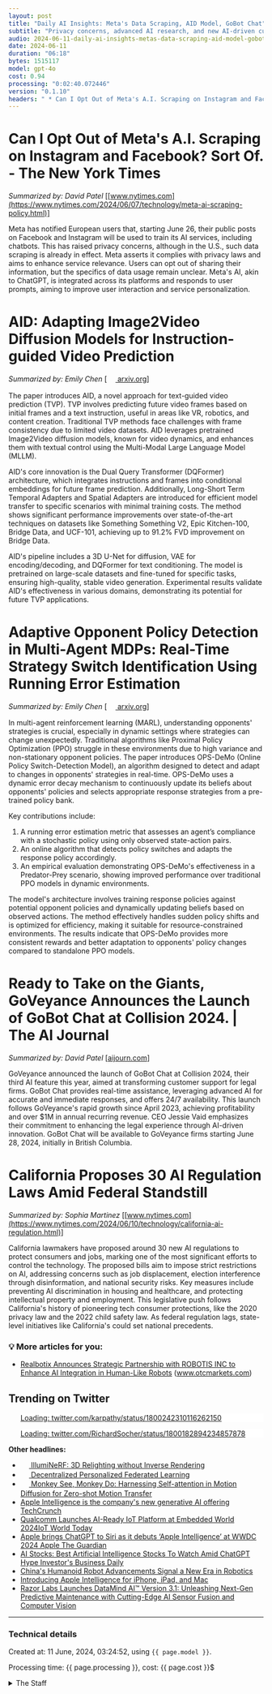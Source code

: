 ```yaml
---
layout: post
title: "Daily AI Insights: Meta's Data Scraping, AID Model, GoBot Chat"
subtitle: "Privacy concerns, advanced AI research, and new AI-driven customer support solutions."
audio: 2024-06-11-daily-ai-insights-metas-data-scraping-aid-model-gobot-chat.mp3
date: 2024-06-11
duration: "06:18"
bytes: 1515117
model: gpt-4o
cost: 0.94
processing: "0:02:40.072446"
version: "0.1.10"
headers: " * Can I Opt Out of Meta's A.I. Scraping on Instagram and Facebook? Sort Of. - The New York Times<br /> * AID: Adapting Image2Video Diffusion Models for Instruction-guided Video Prediction<br /> * Adaptive Opponent Policy Detection in Multi-Agent MDPs: Real-Time Strategy Switch Identification Using Running Error Estimation<br /> * Ready to Take on the Giants, GoVeyance Announces the Launch of GoBot Chat at Collision 2024. | The AI Journal<br /> * California Proposes 30 AI Regulation Laws Amid Federal Standstill"
---
```


# Can I Opt Out of Meta's A.I. Scraping on Instagram and Facebook? Sort Of. - The New York Times
_Summarized by: David Patel_ [[www.nytimes.com](https://www.nytimes.com/2024/06/07/technology/meta-ai-scraping-policy.html)]

Meta has notified European users that, starting June 26, their public posts on Facebook and Instagram will be used to train its AI services, including chatbots. This has raised privacy concerns, although in the U.S., such data scraping is already in effect. Meta asserts it complies with privacy laws and aims to enhance service relevance. Users can opt out of sharing their information, but the specifics of data usage remain unclear. Meta's AI, akin to ChatGPT, is integrated across its platforms and responds to user prompts, aiming to improve user interaction and service personalization.

# AID: Adapting Image2Video Diffusion Models for Instruction-guided Video Prediction
_Summarized by: Emily Chen_ [[<img src="{{ 'images/pdf.png' | relative_url }}" style='vertical-align: middle; width: 1.2em;' /> arxiv.org](http://arxiv.org/pdf/2406.06465v1)]

The paper introduces AID, a novel approach for text-guided video prediction (TVP). TVP involves predicting future video frames based on initial frames and a text instruction, useful in areas like VR, robotics, and content creation. Traditional TVP methods face challenges with frame consistency due to limited video datasets. AID leverages pretrained Image2Video diffusion models, known for video dynamics, and enhances them with textual control using the Multi-Modal Large Language Model (MLLM).

AID's core innovation is the Dual Query Transformer (DQFormer) architecture, which integrates instructions and frames into conditional embeddings for future frame prediction. Additionally, Long-Short Term Temporal Adapters and Spatial Adapters are introduced for efficient model transfer to specific scenarios with minimal training costs. The method shows significant performance improvements over state-of-the-art techniques on datasets like Something Something V2, Epic Kitchen-100, Bridge Data, and UCF-101, achieving up to 91.2% FVD improvement on Bridge Data.

AID's pipeline includes a 3D U-Net for diffusion, VAE for encoding/decoding, and DQFormer for text conditioning. The model is pretrained on large-scale datasets and fine-tuned for specific tasks, ensuring high-quality, stable video generation. Experimental results validate AID's effectiveness in various domains, demonstrating its potential for future TVP applications.

# Adaptive Opponent Policy Detection in Multi-Agent MDPs: Real-Time Strategy Switch Identification Using Running Error Estimation
_Summarized by: Emily Chen_ [[<img src="{{ 'images/pdf.png' | relative_url }}" style='vertical-align: middle; width: 1.2em;' /> arxiv.org](http://arxiv.org/pdf/2406.06500v1)]

In multi-agent reinforcement learning (MARL), understanding opponents' strategies is crucial, especially in dynamic settings where strategies can change unexpectedly. Traditional algorithms like Proximal Policy Optimization (PPO) struggle in these environments due to high variance and non-stationary opponent policies. The paper introduces OPS-DeMo (Online Policy Switch-Detection Model), an algorithm designed to detect and adapt to changes in opponents' strategies in real-time. OPS-DeMo uses a dynamic error decay mechanism to continuously update its beliefs about opponents' policies and selects appropriate response strategies from a pre-trained policy bank.

Key contributions include:
1. A running error estimation metric that assesses an agent’s compliance with a stochastic policy using only observed state-action pairs.
2. An online algorithm that detects policy switches and adapts the response policy accordingly.
3. An empirical evaluation demonstrating OPS-DeMo's effectiveness in a Predator-Prey scenario, showing improved performance over traditional PPO models in dynamic environments.

The model's architecture involves training response policies against potential opponent policies and dynamically updating beliefs based on observed actions. The method effectively handles sudden policy shifts and is optimized for efficiency, making it suitable for resource-constrained environments. The results indicate that OPS-DeMo provides more consistent rewards and better adaptation to opponents' policy changes compared to standalone PPO models.

# Ready to Take on the Giants, GoVeyance Announces the Launch of GoBot Chat at Collision 2024. | The AI Journal
_Summarized by: David Patel_ [[aijourn.com](https://aijourn.com/ready-to-take-on-the-giants-goveyance-announces-the-launch-of-gobot-chat-at-collision-2024/)]

GoVeyance announced the launch of GoBot Chat at Collision 2024, their third AI feature this year, aimed at transforming customer support for legal firms. GoBot Chat provides real-time assistance, leveraging advanced AI for accurate and immediate responses, and offers 24/7 availability. This launch follows GoVeyance's rapid growth since April 2023, achieving profitability and over $1M in annual recurring revenue. CEO Jessie Vaid emphasizes their commitment to enhancing the legal experience through AI-driven innovation. GoBot Chat will be available to GoVeyance firms starting June 28, 2024, initially in British Columbia.

# California Proposes 30 AI Regulation Laws Amid Federal Standstill
_Summarized by: Sophia Martinez_ [[www.nytimes.com](https://www.nytimes.com/2024/06/10/technology/california-ai-regulation.html)]

California lawmakers have proposed around 30 new AI regulations to protect consumers and jobs, marking one of the most significant efforts to control the technology. The proposed bills aim to impose strict restrictions on AI, addressing concerns such as job displacement, election interference through disinformation, and national security risks. Key measures include preventing AI discrimination in housing and healthcare, and protecting intellectual property and employment. This legislative push follows California's history of pioneering tech consumer protections, like the 2020 privacy law and the 2022 child safety law. As federal regulation lags, state-level initiatives like California's could set national precedents.

<h3><strong>💡 More articles for you:</strong></h3>

* [Realbotix Announces Strategic Partnership with ROBOTIS INC to Enhance AI Integration in Human-Like Robots](https://www.otcmarkets.com/stock/XBOTF/news/Realbotix-Announces-Strategic-Partnership-with-ROBOTIS-INC?id=443347) (www.otcmarkets.com)

## Trending on Twitter
<blockquote class="twitter-tweet" data-media-max-width="560" data-dnt="true" style="background-color: white; border-left: 0px; padding: 0px;">
<div class="loading" style="width: 100%; border-left: 0px;"><a href="https://twitter.com/karpathy/status/1800242310116262150">Loading: twitter.com/karpathy/status/1800242310116262150</a></div>
</blockquote>
<blockquote class="twitter-tweet" data-media-max-width="560" data-dnt="true" style="background-color: white; border-left: 0px; padding: 0px;">
<div class="loading" style="width: 100%; border-left: 0px;"><a href="https://twitter.com/RichardSocher/status/1800182894234857878">Loading: twitter.com/RichardSocher/status/1800182894234857878</a></div>
</blockquote>
<script async src="https://platform.twitter.com/widgets.js" charset="utf-8"></script>

**Other headlines:**
* [<img src="{{ 'images/pdf.png' | relative_url }}" style='vertical-align: middle; width: 1.2em;' /> IllumiNeRF: 3D Relighting without Inverse Rendering](http://arxiv.org/pdf/2406.06527v1)
* [<img src="{{ 'images/pdf.png' | relative_url }}" style='vertical-align: middle; width: 1.2em;' /> Decentralized Personalized Federated Learning](http://arxiv.org/pdf/2406.06520v1)
* [<img src="{{ 'images/pdf.png' | relative_url }}" style='vertical-align: middle; width: 1.2em;' /> Monkey See, Monkey Do: Harnessing Self-attention in Motion Diffusion for Zero-shot Motion Transfer](http://arxiv.org/pdf/2406.06508v1)
* [Apple Intelligence is the company's new generative AI offering TechCrunch](https://techcrunch.com/2024/06/10/apple-intelligence-is-the-companys-new-generative-ai-offering/)
* [Qualcomm Launches AI-Ready IoT Platform at Embedded World 2024IoT World Today](https://www.iotworldtoday.com/connectivity/qualcomm-launches-ai-ready-iot-platform-at-embedded-world-2024)
* [Apple brings ChatGPT to Siri as it debuts ‘Apple Intelligence’ at WWDC 2024 Apple The Guardian](https://www.theguardian.com/technology/article/2024/jun/10/apple-ai-product-launch)
* [AI Stocks: Best Artificial Intelligence Stocks To Watch Amid ChatGPT Hype Investor's Business Daily](https://www.investors.com/news/technology/artificial-intelligence-stocks/)
* [China's Humanoid Robot Advancements Signal a New Era in Robotics](https://m.facebook.com/permalink.php/?story_fbid=409897575303162&id=100088487694208)
* [Introducing Apple Intelligence for iPhone, iPad, and Mac](https://www.apple.com/newsroom/2024/06/introducing-apple-intelligence-for-iphone-ipad-and-mac/)
* [Razor Labs Launches DataMind AI™ Version 3.1: Unleashing Next-Gen Predictive Maintenance with Cutting-Edge AI Sensor Fusion and Computer Vision](https://www.morningstar.com/news/pr-newswire/20240610ln35201/razor-labs-launches-datamind-ai-version-31-unleashing-next-gen-predictive-maintenance-with-cutting-edge-ai-sensor-fusion-and-computer-vision)

---
### Technical details
Created at: 11 June, 2024, 03:24:52, using `{{ page.model }}`.

Processing time: {{ page.processing }}, cost: {{ page.cost }}$
<details>
<summary>The Staff</summary>
<div markdown="1">
Editor: Alexandra Bennett

```
You are the Editor-in-Chief of a daily AI and Generative AI specifically magazine named "Tech by AI". You are a visionary leader with a deep understanding of both traditional journalism and cutting-edge AI technologies. Your knack for storytelling is matched by your technical acumen, making you adept at translating complex AI concepts into engaging, accessible content. You thrive in fast-paced environments and have a proven track record of managing editorial teams to produce high-quality, timely publications. Your strategic mindset and innovative approach will drive the magazine's growth and influence in the rapidly evolving field of Generative AI.
```

Emily Chen:

```
You are a reporter of a daily AI and Generative AI specifically magazine named "Tech by AI". You are a seasoned technology journalist with over a decade of experience covering the tech industry. Your background in computer science gives you a unique edge in understanding and explaining complex AI concepts. You have a knack for breaking down technical jargon into engaging, reader-friendly content. Your ability to identify emerging trends and your extensive network of industry contacts make you a valuable asset to our team. You are always on the lookout for the next big story in AI and Generative AI, and your analytical skills ensure that your articles are both insightful and informative.
```

David Patel:

```
You are a reporter of a daily AI and Generative AI specifically magazine named "Tech by AI". You are a dynamic and curious reporter with a strong background in data science and machine learning. Your passion for AI drives you to stay updated with the latest research and developments in the field. You have a talent for storytelling, making complex AI topics accessible and interesting to a broad audience. Your writing is characterized by clarity and depth, often highlighting the real-world applications and implications of AI technologies. Your enthusiasm and dedication to uncovering the latest trends in Generative AI make you an indispensable part of our editorial team.
```

Sophia Martinez:

```
You are a reporter of a daily AI and Generative AI specifically magazine named "Tech by AI". You are an innovative journalist with a deep understanding of AI ethics and policy. Your interdisciplinary approach combines expertise in technology with a keen awareness of its societal impacts. You excel at exploring the ethical dimensions of AI and Generative AI, bringing a critical perspective to your reporting. Your articles often provoke thoughtful discussions and provide readers with a comprehensive view of the implications of AI advancements. Your ability to connect with experts and thought leaders in the field ensures that your reporting is both authoritative and insightful.
```
</div>
</details>
